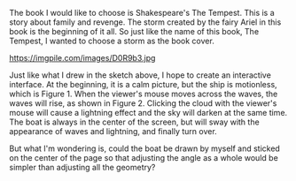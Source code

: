The book I would like to choose is Shakespeare's The Tempest. This is a story about family and revenge. The storm created by the fairy Ariel in this book is the beginning of it all. So just like the name of this book, The Tempest, I wanted to choose a storm as the book cover.

https://imgpile.com/images/D0R9b3.jpg

Just like what I drew in the sketch above, I hope to create an interactive interface. At the beginning, it is a calm picture, but the ship is motionless, which is Figure 1. When the viewer's mouse moves across the waves, the waves will rise, as shown in Figure 2. Clicking the cloud with the viewer's mouse will cause a lightning effect and the sky will darken at the same time. The boat is always in the center of the screen, but will sway with the appearance of waves and lightning, and finally turn over.

But what I'm wondering is, could the boat be drawn by myself and sticked on the center of the page so that adjusting the angle as a whole would be simpler than adjusting all the geometry?